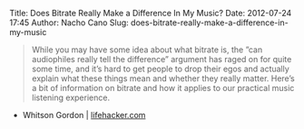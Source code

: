 Title: Does Bitrate Really Make a Difference In My Music?
Date: 2012-07-24 17:45
Author: Nacho Cano
Slug: does-bitrate-really-make-a-difference-in-my-music

> While you may have some idea about what bitrate is, the ”can
> audiophiles really tell the difference” argument has raged on for
> quite some time, and it’s hard to get people to drop their egos and
> actually explain what these things mean and whether they really
> matter. Here’s a bit of information on bitrate and how it applies to
> our practical music listening experience.

- Whitson Gordon | [lifehacker.com][]

  [lifehacker.com]: http://lifehacker.com/5810575/does-bitrate-really-make-a-difference-in-my-music
    "Does Bitrate Really Make a Difference In My Music?"
